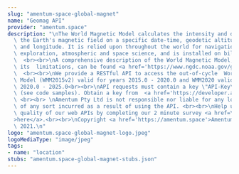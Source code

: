 ```yaml
---
slug: "amentum-space-global-magnet"
name: "Geomag API"
provider: "amentum.space"
description: "\nThe World Magnetic Model calculates the intensity and direction of\
  \ the Earth's magnetic field on a specific date-time, geodetic altitude, latitude,\
  \ and longitude. It is relied upon throughout the world for navigation, mineral\
  \ exploration, atmospheric and space science, and is installed on billions of devices.\
  \  <br><br>\nA comprehensive description of the World Magnetic Model, including\
  \ its  limitations, can be found <a href='https://www.ngdc.noaa.gov/geomag/WMM/'>here</a>.\
  \  <br><br>\nWe provide a RESTful API to access the out-of-cycle  World Magnetic\
  \ Model (WMM2015v2) valid for years 2015.0 - 2020.0 and WMM2020 valid for years\
  \ 2020.0 - 2025.0<br><br>\nAPI requests must contain a key \"API-Key\" in the header\
  \ (see code samples). Obtain a key from  <a href='https://developer.amentum.io'>here</a>.\
  \ <br><br> \nAmentum Pty Ltd is not responsible nor liable for any loss or damage\
  \ of any sort incurred as a result of using the API. <br><br>\nHelp us improve the\
  \ quality of our web APIs by completing our 2 minute survey <a href=\"https://www.surveymonkey.com/r/CTDTRBN\"\
  >here</a>.<br><br>\nCopyright <a href='https://amentum.space'>Amentum Pty Ltd</a>\
  \ 2021.\n"
logo: "amentum.space-global-magnet-logo.jpeg"
logoMediaType: "image/jpeg"
tags:
- name: "location"
stubs: "amentum.space-global-magnet-stubs.json"
---
```

